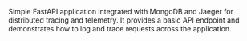 Simple FastAPI application integrated with MongoDB and Jaeger for distributed tracing and telemetry. It provides a basic API endpoint and demonstrates how to log and trace requests across the application.
